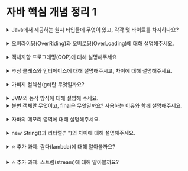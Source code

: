 
# 자바 핵심 개념 정리 1
<details>
<summary>Java에서 제공하는 원시 타입들에 무엇이 있고, 각각 몇 바이트를 차지하나요?</summary>
<div markdown="1">
<ul>
<li>논리형	boolean 1 / 문자형	char 2 / 정수형	byte 1 / 정수형	short 2 / 정수형	int 4 / 정수형	long 8 / 실수형	float 4 / 실수형	double 8 </li>
</ul>
</div>
</details>
<br>

<details>
<summary>오버라이딩(OverRiding)과 오버로딩(OverLoading)에 대해 설명해주세요.</summary>
<div markdown="1">
<ul>
<li>오버라이딩(OverRiding): 부모 클래스의 메서드를 자식 클래스에서 상속받아 재정의하는 것을 의미한다. 메서드명, 매개변수 타입, 매개변수 개수, 반환 타입이 동일해야 한다.</li>
<li>오버로딩(OverLoading): 매개변수의 개수나 타입을 다르게 하여 같은 이름의 메서드를 여러 개 정의하는 것을 의미한다.</li>
</ul>
</div>
</details>
<br>

<details>
<summary>객체지향 프로그래밍(OOP)에 대해 설명해주세요</summary>
<div markdown="1">
<ul>
<li>객체지향 프로그래밍(OOP)은 프로그램 구현에 필요한 객체를 파악하고, 객체를 생성한 뒤 객체들 간의 상호작용을 통해 구현하는 것을 의미한다. 모듈 재사용으로 확장 및 유지보수가 용이하다. </li>
</ul>
</div>
</details>
<br>

<details>
<summary>추상 클래스와 인터페이스에 대해 설명해주시고, 차이에 대해 설명해주세요.</summary>
<div markdown="1">
<ul>
<li>추상 클래스: 하나 이상의 추상 메서드를 포함하고 있는 클래스로, 직접 객체를 생성할 수 없다. 다중 상속을 지원하지 않는다.</li>
<li>인터페이스: 모든 메서드가 추상 메서드로 이루어진 클래스로, 다른 클래스들이 해당 인터페이스를 구현하여 사용한다. 다중 상속이 가능하다.</li>
<li>차이점: 1) 추상 클래스는 직접 객체를 생성할 수 없지만, 인터페이스는 가능하다. 2) 추상 클래스는 단일 상속만을 지원하지만, 인터페이스는 다중 상속을 지원한다. </li>
</ul>
</div>
</details>
<br>

<details>
<summary>가비지 컬렉션(gc)란 무엇일까요?</summary>
<div markdown="1">
<ul>
<li>가비지 컬렉션(gc)은 JAVA의 메모리 관리 방법 중의 하나로, 프로그램이 동적 할당했던 메모리 영역 중에서 필요없게 된 영역을 해제하는 기능이다. 더 이상 사용할 수 없게 된 영역이란, 어떤 변수도 가리키지 않게 된 영역을 의미한다.</li>
</ul>
</div>
</details>
<br>

<details>
<summary>JVM의 동작 방식에 대해 설명해 주세요.</summary>

자바 가상 머신(JVM)은 자바 코드를 컴파일하여 만들어지는 바이트 코드를 실행시키기 위한 소프트웨어이다. JVM은 다음과 같은 단계를 거쳐 동작한다.
  1. 프로그램을 실행하면 JVM이 OS로부터 메모리를 할당한다.
  2. 자바 컴파이러(javac)가 자바 소스코드(.java)를 자바 바이트 코드(.class)로 컴파일한다.
  3. Class Loader를 통해 프로그램을 실행하기 위한 .class 파일들을 JVM에 올린다.
  4. JVM에 있는 .class 파일들을 Execution Engine의 Interpreter와 JIT Complier를 통해 해석된다.
  5. 해석된 바이트 코드는 Runtime Data Areas 에 배치되어 실질적인 수행이 이루어진다.
</details>


<details>
<summary>불변 객체란 무엇이고, final은 무엇일까요? 사용하는 이유와 함께 설명해주세요.</summary>
<div markdown="1">
<ul>
<li>불변 객체: 객체가 생성된 후에 그 내부 상태를 변경할 수 없는 객체를 의미한다. 불변 객체는 read-only 메서드만을 제공하며, 객체의 내부 상태를 제공하는 메소드를 제공하지 않거나 제공하는 경우 방어적 복사(defensive-copy)를 통해 제공한다.</li>
<li>final: 자바에서는 'final' 키워드를 사용하여 불변 객체를 생성할 수 있다. 이는 변수, 메서드, 클래스에 사용될 수 있다. 스레드 안정성, 보안성, 서비스의 안정성을 제공하기 위해 사용한다.</li>
</ul>
</div>
</details>
<br>

<details>
<summary>자바의 메모리 영역에 대해 설명해주세요.</summary>
<div markdown="1">
자바의 메모리 영역은 크게 세 가지 영역으로 나누어진다.
<ul>
<li>Method 영역: JVM이 실행되면서 만들어지는 영역이다. 클래스 파일의 바이트 코드, 클래스 변수, 메서드 정보 등이 해당 메모리 영역에 저장된다. </li>
<li>Heap 영역: 인스턴스를 생성할 때 사용되는 메모리 영역이다. 참조형 데이터 타입이 같이 저장되며, Heap의 참조 주소는 Stack이 가지고 있고 해당 객체를 통해서만 Heap 영역의 인스턴스를 참조 가능하다. </li>
<li>Stack 영역: 메서드의 기본 자료형을 생성할 때 저장하는 공간이며, 지역변수, 메서드의 매개변수와 같이 임시적으로 사용되는 데이터가 저장되는 영역이다. 각 Thread마다 하나의 Stack을 가진다.</li>
</ul>
</div>
</details>
<br>

<details>
<summary>new String()과 리터럴(" ")의 차이에 대해 설명해주세요.</summary>
<div markdown="1">
<ul>
<li>nesw String(): 새로운 객체가 생성되어 Heap 메모리 영역에 저장된다. 즉, 매번 메모리에 새로운 문자열 객체가 할당된다. </li>
<li>리터럴(" "): 리터럴을 사용하여 생성할 경우 문자열 상수 풀(String Pool)에 저장된다. 이미 같은 값이 존재하는 경우에 새로운 객체를 생성하지 않고, 기존의 문자열을 재사용한다.</li>
</ul>
</div>
</details>
<br>

<details>
<summary>⭐️ 추가 과제: 람다(lambda)에 대해 알아볼까요?</summary>
<div markdown="1">
// 내용 입력
</div>
</details>
<br>

<details>
<summary>⭐️ 추가 과제: 스트림(stream)에 대해 알아볼까요?</summary>
<div markdown="1">
// 내용 입력
</div>
</details>
<br>
